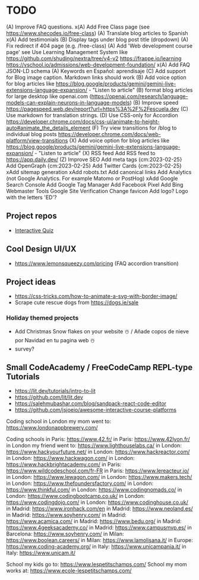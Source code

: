 # TODO

(A) Improve FAQ questions.
x(A) Add Free Class page (see <https://www.shecodes.io/free-class>)
(A) Translate blog articles to Spanish
x(A) Add testimonials
(B) Display tags under blog post title (dropdown)
(A) Fix redirect if 404 page (e.g. /free-class)
(A) Add 'Web development course page' see
    Use Learning Management System like <https://github.com/shuding/nextra/tree/v4-v2> <https://frappe.io/learning> <https://vschool.io/admissions/web-development-foundation/>
x(A) Add FAQ JSON-LD schema
(A) Keywords en Español: aprendisaje
(C) Add support for Blog image caption. Markdown links should work
(B) Add voice option for blog articles like <https://blog.google/products/gemini/gemini-live-extensions-language-expansion/> - "Listen to article"
(B) format blog articles for large desktop like openai.com (<https://openai.com/research/language-models-can-explain-neurons-in-language-models>)
(B) Improve speed <https://pagespeed.web.dev/report?url=https%3A%2F%2Fescuela.dev>
(C) Use markdown for translation strings.
(D) Use CSS-only for Accordion <https://developer.chrome.com/docs/css-ui/animate-to-height-auto#animate_the_details_element>
(F) Try view transitions for /blog to individual blog posts <https://developer.chrome.com/docs/web-platform/view-transitions>
(X) Add voice option for blog articles like <https://blog.google/products/gemini/gemini-live-extensions-language-expansion/> - "Listen to article"
(X) RSS feed
    Add RSS feed to <https://app.daily.dev/>
(Z) Improve SEO
    Add meta tags {cm:2023-02-25}
    Add OpenGraph {cm:2023-02-25}
    Add Twitter Cards {cm:2023-02-25}
    xAdd sitemap generation
    xAdd robots.txt
    Add canonical links
    Add Analytics (not Google Analytics. For example Matomo or PostHog)
    xAdd Google Search Console
    Add Google Tag Manager
    Add Facebook Pixel
    Add Bing Webmaster Tools
    Google Site Verification
Change favicon
Add logo?
    Logo with the letters 'ED'?

## Project repos

- [Interactive Quiz](https://github.com/escuela-dev/interactive-quiz)

## Cool Design UI/UX

- https://www.lemonsqueezy.com/pricing (FAQ accordion transition)

## Project ideas

- <https://css-tricks.com/how-to-animate-a-svg-with-border-image/>
- Scrape cute rescue dogs from <https://dogs.ie/sale>

### Holiday themed projects

- Add Christmas Snow flakes on your website ☃️ / Añade copos de nieve por Navidad en tu pagina web ☃️
- survey?

## Small CodeAcademy / FreeCodeCamp REPL-type Tutorials

- https://lit.dev/tutorials/intro-to-lit
- https://github.com/lit/lit.dev
- https://salehmubashar.com/blog/sandpack-react-code-editor
- https://github.com/jsjoeio/awesome-interactive-course-platforms

Coding school in London my mom went to: <https://www.londonappbrewery.com/>

Coding schools
  in Paris: <https://www.42.fr/>
  in Paris: <https://www.42lyon.fr/>
  in London my friend went to: <https://www.lighthouselabs.ca/>
  in London: <https://www.hackyourfuture.net/>
  in London: <https://www.hackreactor.com/>
  in London: <https://www.hackwagon.com/>
  in London: <https://www.hackbrightacademy.com/>
  in Paris: <https://www.wildcodeschool.com/fr-FR>
  in Paris: <https://www.lereacteur.io/>
  in London: <https://www.lewagon.com/>
  in London: <https://www.makers.tech/>
  in London: <https://www.thefoundersfactory.com/>
  in London: <https://www.thinkful.com/>
  in London: <https://www.codingnomads.co/>
  in London: <https://www.codingbootcamp.co.uk/>
  in London: <https://www.codingdojo.com/>
  in London: <https://www.codinghouse.co.uk/>
  in Madrid: <https://www.ironhack.com/en>
  in Madrid: <https://www.neoland.es/>
  in Madrid: <https://www.soyhenry.com/>
  in Madrid: <https://www.acamica.com/>
  in Madrid: <https://www.bedu.org/>
  in Madrid: <https://www.4geeksacademy.co/>
  in Madrid: <https://www.campusmvp.es/>
  in Barcelona: <https://www.soyhenry.com/>
  in Milan: <https://www.boolean.careers/>
  in Milan: <https://www.lamolisana.it/>
  in Europe: <https://www.coding-academy.org/>
  in Italy: <https://www.unicampania.it/>
  in Italy: <https://www.unicam.it/>

School my kids go to: <https://www.lespetitschamps.com/>
School my mom works at: <https://www.ecole-lespetitschamps.com/>
